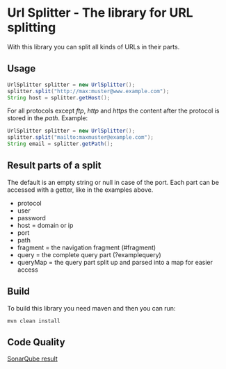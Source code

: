 # Url Splitter - The library for URL splitting

With this library you can split all kinds of URLs in their parts.

## Usage

```java
UrlSplitter splitter = new UrlSplitter();
splitter.split("http://max:muster@www.example.com");
String host = splitter.getHost();
```

For all protocols except _ftp_, _http_ and _https_ the content after the protocol
is stored in the _path_. Example:

```java
UrlSplitter splitter = new UrlSplitter();
splitter.split("mailto:maxmuster@example.com");
String email = splitter.getPath();
```

## Result parts of a split
The default is an empty string or null in case of the port. Each part can be accessed with a getter, like in the examples above.

- protocol 
- user
- password
- host = domain or ip
- port 
- path
- fragment = the navigation fragment (#fragment)
- query = the complete query part (?examplequery)
- queryMap = the query part split up and parsed into a map for easier access

## Build
To build this library you need maven and then you can run:

```shell
mvn clean install
```

## Code Quality
[SonarQube result](http://didge-sonar.my-wan.de/overview?id=net.troja%3Aurlsplitter)